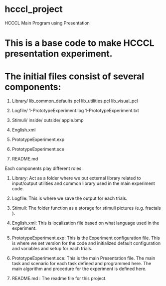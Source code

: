 # hcccl_project
HCCCL Main Program using Presentation

# This is a base code to make HCCCL presentation experiment.


# The initial files consist of several components:

1. Library/
	lib_common_defaults.pcl
	lib_utilities.pcl
	lib_visual_pcl

2. Logfile/
	1-PrototypeExperiment.log
	1-PrototypeExperiment.txt

3. Stimuli/
	inside/
	outside/
	apple.bmp

4. English.xml

5. PrototypeExperiment.exp

6. PrototypeExperiment.sce

7. README.md


Each components play different roles:

1. Library: Act as a folder where we put external library related to input/output utilities and common library used in the main experiment code.

2. Logfile: This is where we save the output for each trials.

3. Stimuli: The folder function as a storage for stimuli pictures (e.g. fractals ).

4. English.xml: This is localization file based on what language used in the experiment.

5. PrototypeExperiment.exp: This is the Experiment configuration file. This is where we set version for the code and initialized default configuration and variables and setup for each trials.

6. PrototypeExperiment.sce: This is the main Presentation file. The main task and scenario for each task defined and programmed here. The main algorithm and procedure for the experiment is defined here.

7. README.md : The readme file for this project.
 

